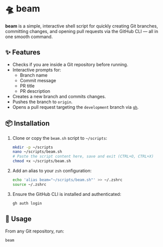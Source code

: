 # 🛸 beam

**beam** is a simple, interactive shell script for quickly creating Git branches, committing changes, and opening pull requests via the GitHub CLI — all in one smooth command.

## ✨ Features

- Checks if you are inside a Git repository before running.
- Interactive prompts for:
  - Branch name
  - Commit message
  - PR title
  - PR description
- Creates a new branch and commits changes.
- Pushes the branch to `origin`.
- Opens a pull request targeting the `development` branch via [`gh`](https://cli.github.com/).

## 📦 Installation

1. Clone or copy the `beam.sh` script to `~/scripts`:
    ```bash
    mkdir -p ~/scripts
    nano ~/scripts/beam.sh
    # Paste the script content here, save and exit (CTRL+O, CTRL+X)
    chmod +x ~/scripts/beam.sh
    ```

2. Add an alias to your `zsh` configuration:
    ```bash
    echo 'alias beam="~/scripts/beam.sh"' >> ~/.zshrc
    source ~/.zshrc
    ```

3. Ensure the GitHub CLI is installed and authenticated:
    ```bash
    gh auth login
    ```

## 🚀 Usage

From any Git repository, run:
```bash
beam
